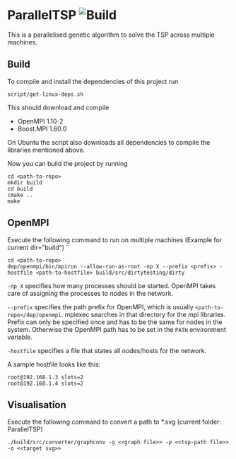# ParallelTSP ![Build](https://travis-ci.org/AvS2016/ParallelTSP.svg?branch=master)

This is a parallelised genetic algorithm to solve the TSP across multiple machines.

## Build

To compile and install the dependencies of this project run

```
script/get-linux-deps.sh
```

This should download and compile

* OpenMPI 1.10-2
* Boost.MPI 1.60.0

On Ubuntu the script also downloads all dependencies to compile the libraries mentioned above.

Now you can build the project by running

```
cd <path-to-repo>
mkdir build
cd build
cmake ..
make
```

## OpenMPI

Execute the following command to run on multiple machines
(Example for current dir="build")
``
```
cd <path-to-repo>
dep/openmpi/bin/mpirun --allow-run-as-root -np X --prefix <prefix> -hostfile <path-to-hostfile> build/src/dirtytesting/dirty
```

```-np X``` specifies how many processes should be started. OpenMPI takes care of assigning the processes to nodes in the network.

```--prefix``` specifies the path prefix for OpenMPI, which is usually ```<path-to-repo>/dep/openmpi```. mpiexec searches in that directory for the mpi libraries. Prefix can only be specified once and has to be the same for nodes in the system. Otherwise the OpenMPI path has to be set in the ```PATH``` environment variable.

```-hostfile``` specifies a file that states all nodes/hosts for the network.

A sample hostfile looks like this:
```
root@192.168.1.3 slots=2
root@192.168.1.4 slots=2
```
## Visualisation

Execute the following command to convert a path to *.svg (current folder: ParallelTSP)
```
./build/src/converter/graphconv -g <<graph file>> -p <<tsp-path file>> -o <<target svg>>
```
